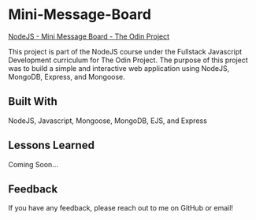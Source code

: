 # Mini-Message-Board

[NodeJS - Mini Message Board - The Odin Project](https://www.theodinproject.com/lessons/nodejs-mini-message-board)

This project is part of the NodeJS course under the Fullstack Javascript Development curriculum for The Odin Project. The purpose of this project was to build a simple and interactive web application using NodeJS, MongoDB, Express, and Mongoose.

## Built With

NodeJS, Javascript, Mongoose, MongoDB, EJS, and Express

## Lessons Learned

Coming Soon...

## Feedback

If you have any feedback, please reach out to me on GitHub or email!
